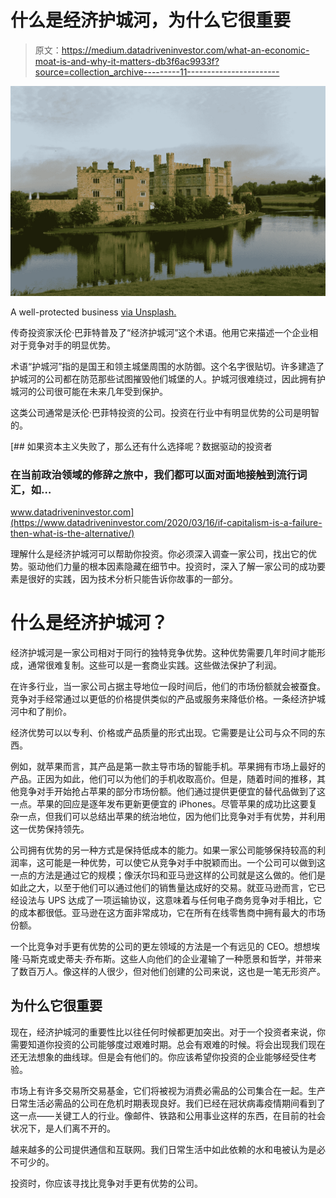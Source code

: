 # 什么是经济护城河，为什么它很重要

> 原文：<https://medium.datadriveninvestor.com/what-an-economic-moat-is-and-why-it-matters-db3f6ac9933f?source=collection_archive---------11----------------------->

![](img/a8b9c53d296c6554b2967353f3aea13e.png)

A well-protected business [via Unsplash.](https://unsplash.com/photos/oaiESTTyAu0)

传奇投资家沃伦·巴菲特普及了“经济护城河”这个术语。他用它来描述一个企业相对于竞争对手的明显优势。

术语“护城河”指的是国王和领主城堡周围的水防御。这个名字很贴切。许多建造了护城河的公司都在防范那些试图摧毁他们城堡的人。护城河很难绕过，因此拥有护城河的公司很可能在未来几年受到保护。

这类公司通常是沃伦·巴菲特投资的公司。投资在行业中有明显优势的公司是明智的。

[](https://www.datadriveninvestor.com/2020/03/16/if-capitalism-is-a-failure-then-what-is-the-alternative/) [## 如果资本主义失败了，那么还有什么选择呢？数据驱动的投资者

### 在当前政治领域的修辞之旅中，我们都可以面对面地接触到流行词汇，如…

www.datadriveninvestor.com](https://www.datadriveninvestor.com/2020/03/16/if-capitalism-is-a-failure-then-what-is-the-alternative/) 

理解什么是经济护城河可以帮助你投资。你必须深入调查一家公司，找出它的优势。驱动他们力量的根本因素隐藏在细节中。投资时，深入了解一家公司的成功要素是很好的实践，因为技术分析只能告诉你故事的一部分。

# 什么是经济护城河？

经济护城河是一家公司相对于同行的独特竞争优势。这种优势需要几年时间才能形成，通常很难复制。这些可以是一套商业实践。这些做法保护了利润。

在许多行业，当一家公司占据主导地位一段时间后，他们的市场份额就会被蚕食。竞争对手经常通过以更低的价格提供类似的产品或服务来降低价格。一条经济护城河中和了削价。

经济优势可以以专利、价格或产品质量的形式出现。它需要是让公司与众不同的东西。

例如，就苹果而言，其产品是第一款主导市场的智能手机。苹果拥有市场上最好的产品。正因为如此，他们可以为他们的手机收取高价。但是，随着时间的推移，其他竞争对手开始抢占苹果的部分市场份额。他们通过提供更便宜的替代品做到了这一点。苹果的回应是逐年发布更新更便宜的 iPhones。尽管苹果的成功比这要复杂一点，但我们可以总结出苹果的统治地位，因为他们比竞争对手有优势，并利用这一优势保持领先。

公司拥有优势的另一种方式是保持低成本的能力。如果一家公司能够保持较高的利润率，这可能是一种优势，可以使它从竞争对手中脱颖而出。一个公司可以做到这一点的方法是通过它的规模；像沃尔玛和亚马逊这样的公司就是这么做的。他们是如此之大，以至于他们可以通过他们的销售量达成好的交易。就亚马逊而言，它已经设法与 UPS 达成了一项运输协议，这意味着与任何电子商务竞争对手相比，它的成本都很低。亚马逊在这方面非常成功，它在所有在线零售商中拥有最大的市场份额。

一个比竞争对手更有优势的公司的更左领域的方法是一个有远见的 CEO。想想埃隆·马斯克或史蒂夫·乔布斯。这些人向他们的企业灌输了一种愿景和哲学，并带来了数百万人。像这样的人很少，但对他们创建的公司来说，这也是一笔无形资产。

## 为什么它很重要

现在，经济护城河的重要性比以往任何时候都更加突出。对于一个投资者来说，你需要知道你投资的公司能够度过艰难时期。总会有艰难的时候。将会出现我们现在还无法想象的曲线球。但是会有他们的。你应该希望你投资的企业能够经受住考验。

市场上有许多交易所交易基金，它们将被视为消费必需品的公司集合在一起。生产日常生活必需品的公司在危机时期表现良好。我们已经在冠状病毒疫情期间看到了这一点——关键工人的行业。像邮件、铁路和公用事业这样的东西，在目前的社会状况下，是人们离不开的。

越来越多的公司提供通信和互联网。我们日常生活中如此依赖的水和电被认为是必不可少的。

投资时，你应该寻找比竞争对手更有优势的公司。